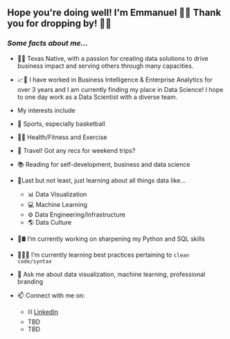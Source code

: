 ## **Hope you're doing well! I'm Emmanuel 👋🏻 Thank you for dropping by!** 🤟🏻
### *Some facts about me...*

- 🤠🌵 Texas Native, with a passion for creating data solutions to drive business impact and serving others through many capacities.
- 📈🔎 I have worked in Business Intelligence & Enterprise Analytics for over 3 years and I am currently finding my place in Data Science! I hope to one day work as a Data Scientist with a diverse team.

- My interests include
 - 🏀 Sports, especially basketball
 - 🏋️‍♂️ Health/Fitness and Exercise
 - 🛫 Travel! Got any recs for weekend trips?
 - 📚 Reading for self-development, business and data science
 - 💎Last but not least, just learning about all things data like...
   - 📊 Data Visualization
   - 💻 Machine Learning
   - ⚙️ Data Engineering/Infrastructure
   - 🌎 Data Culture 
  
- 🐍🛢 I’m currently working on sharpening my Python and SQL skills
- 👨🏻‍💻 I’m currently learning best practices pertaining to `clean code/syntax`
- 💬 Ask me about data visualization, machine learning, professional branding
- 📫 Connect with me on:
  - ⛓ [LinkedIn](https://www.linkedin.com/in/emmanuelxcortez/)
  - TBD
  - TBD

